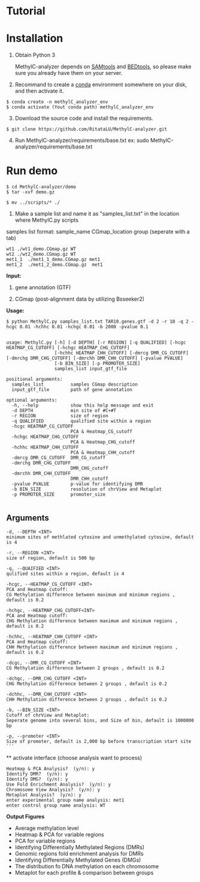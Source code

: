 # Tutorial

# Installation

1. Obtain Python 3

    MethylC-analyzer depends on [SAMtools](http://www.htslib.org/) and
    [BEDtools](http://bedtools.readthedocs.org/), so please make sure you
    already have them on your server.

    
2. Recommand to create a [conda](https://docs.conda.io/en/latest/miniconda.html) environment somewhere on your disk, and then activate it.
  
  ```
  $ conda create -n methylC_analyzer_env 
  $ conda activate (Yout conda path) methylC_analyzer_env

 ```
3. Download the source code and install the requirements.

  ```
  $ git clone https://github.com/RitataLU/MethylC-analyzer.git
  
 ```
4. Run MethylC-analyzer/requirements/base.txt
ex: sudo MethylC-analyzer/requirements/base.txt



# Run demo 

```
$ cd MethylC-analyzer/demo
$ tar -xvf demo.gz 
```

```
$ mv ../scripts/* ./

```

1.   Make a sample list and name it as "samples_list.txt" in the location where MethylC.py scripts

samples list format:
    sample_name  CGmap_location  group (seperate with a tab)
```    
wt1 ./wt1_demo.CGmap.gz WT
wt2 ./wt2_demo.CGmap.gz WT
met1_1  ./met1_1_demo.CGmap.gz met1
met1_2  ./met1_2_demo.CGmap.gz  met1
```

**Input:**
1. gene annotation (GTF)

2. CGmap (post-alignment data by utilizing Bsseeker2)

**Usage:**
```
$ python MethylC.py samples_list.txt TAR10.genes.gtf -d 2 -r 10 -q 2 -hcgc 0.01 -hchhc 0.01 -hchgc 0.01 -b 2000 -pvalue 0.1


usage: MethylC.py [-h] [-d DEPTH] [-r REGION] [-q QUALIFIED] [-hcgc HEATMAP_CG_CUTOFF] [-hchgc HEATMAP_CHG_CUTOFF]
                  [-hchhc HEATMAP_CHH_CUTOFF] [-dmrcg DMR_CG_CUTOFF] [-dmrchg DMR_CHG_CUTOFF] [-dmrchh DMR_CHH_CUTOFF] [-pvalue PVALUE]
                  [-b BIN_SIZE] [-p PROMOTER_SIZE]
                  samples_list input_gtf_file

positional arguments:
  samples_list          samples CGmap description
  input_gtf_file        path of gene annotation

optional arguments:
  -h, --help            show this help message and exit
  -d DEPTH              min site of #C+#T
  -r REGION             size of region
  -q QUALIFIED          qualified site within a region
  -hcgc HEATMAP_CG_CUTOFF
                        PCA & Heatmap_CG_cutoff
  -hchgc HEATMAP_CHG_CUTOFF
                        PCA & Heatmap_CHG_cutoff
  -hchhc HEATMAP_CHH_CUTOFF
                        PCA & Heatmap_CHH_cutoff
  -dmrcg DMR_CG_CUTOFF  DMR_CG_cutoff
  -dmrchg DMR_CHG_CUTOFF
                        DMR_CHG_cutoff
  -dmrchh DMR_CHH_CUTOFF
                        DMR_CHH_cutoff
  -pvalue PVALUE        p-value for identifying DMR
  -b BIN_SIZE           resolution of chrView and Metaplot
  -p PROMOTER_SIZE      promoter_size
  
  ```
  
  ## Arguments
    -d, --DEPTH <INT> 
    minimum sites of methlated cytosine and unmethylated cytosine, default is 4
    
    -r, --REGION <INT>  
    size of region, default is 500 bp
    
    -q, --QUAIFIED <INT>
    qulified sites within a region, default is 4
    
    -hcgc, --HEATMAP_CG_CUTOFF <INT>
    PCA and Heatmap cutoff:
    CG Methylation difference between maximum and minimum regions , default is 0.2
    
    -hchgc, --HEATMAP_CHG_CUTOFF<INT>
    PCA and Heatmap cutoff:
    CHG Methylation difference between maximum and minimum regions , default is 0.2
    
    -hchhc, --HEATMAP_CHH_CUTOFF <INT>
    PCA and Heatmap cutoff:
    CHH Methylation difference between maximum and minimum regions , default is 0.2

    -dcgc, --DMR_CG_CUTOFF <INT>
    CG Methylation difference between 2 groups , default is 0.2
  
    -dchgc, --DMR_CHG_CUTOFF <INT>
    CHG Methylation difference between 2 groups , default is 0.2
    
    -dchhc, --DMR_CHH_CUTOFF <INT>
    CHH Methylation difference between 2 groups , default is 0.2
                        
    -b, --BIN_SIZE <INT>
    Cutoff of chrView and Metaplot:
    Seperate genome into several bins, and Size of bin, default is 1000000 bp
    
    -p, --promoter <INT>
    Size of promoter, default is 2,000 bp before transcription start site
    ```

** activate interface (choose analysis want to process)
```
Heatmap & PCA Analysis?  (y/n): y
Identify DMR?  (y/n): y
Identify DMG?  (y/n): y
Use Fold Enrichment Analysis?  (y/n): y
Chromosome View Analysis?  (y/n): y
Metaplot Analysis?  (y/n): y
enter experimental group name analysis: met1
enter control group name analysis: WT
```
**Output Figures**


* Average methylation level
* Heatmap & PCA for variable regions 
* PCA for variable regions 
* Identifying Differentially Methylated Regions (DMRs)
* Genomic regions fold enrichment analysis for DMRs 
* Identifying Differentially Methylated Genes (DMGs)
* The distribution fo DNA methylation on each chromosome
* Metaplot for each profile & comparison between groups 



